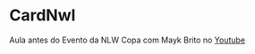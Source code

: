 # CardNwl
 <p>Aula antes do Evento da NLW Copa com Mayk Brito no <a href="https://www.youtube.com/watch?v=sswJisbD2CY&t=314s&ab_channel=Rocketseat" target="_blank" rel="external">Youtube</a></p>

